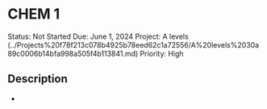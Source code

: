 # CHEM 1

Status: Not Started
Due: June 1, 2024
Project: A levels (../Projects%20f78f213c078b4925b78eed62c1a72556/A%20levels%2030a89c0006b14bfa998a505f4b113841.md)
Priority: High

## Description

-
